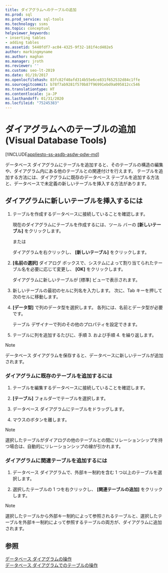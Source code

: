 ```yaml
---
title: ダイアグラムへのテーブルの追加
ms.prod: sql
ms.prod_service: sql-tools
ms.technology: ssms
ms.topic: conceptual
helpviewer_keywords:
- inserting tables
- adding tables
ms.assetid: 5440fdf7-ac04-4325-9f32-181f4cd402e5
author: markingmyname
ms.author: maghan
ms.manager: jroth
ms.reviewer: ''
ms.custom: seo-lt-2019
ms.date: 01/19/2017
ms.openlocfilehash: 83fc82f40afd314b55e6ce831f652532d84c1ffe
ms.sourcegitcommit: b78f7ab9281f570b87f96991ebd9a095812cc546
ms.translationtype: HT
ms.contentlocale: ja-JP
ms.lasthandoff: 01/31/2020
ms.locfileid: "75245383"
---
```

# <a name="add-tables-to-diagrams-visual-database-tools"></a>ダイアグラムへのテーブルの追加 (Visual Database Tools)

[!INCLUDE[appliesto-ss-asdb-asdw-pdw-md](../../includes/appliesto-ss-asdb-asdw-pdw-md.md)]

データベース ダイアグラムにテーブルを追加すると、そのテーブルの構造の編集や、ダイアグラム内にある他のテーブルとの関連付けを行えます。 テーブルを追加する方法には、ダイアグラムに既存のデータベース テーブルを追加する方法と、データベースで未定義の新しいテーブルを挿入する方法があります。
  
## <a name="to-insert-a-new-table-into-a-diagram"></a>ダイアグラムに新しいテーブルを挿入するには

1. テーブルを作成するデータベースに接続していることを確認します。

   現在のダイアグラムにテーブルを作成するには、ツール バーの **[新しいテーブル]** をクリックします。

   または  

   ダイアグラムを右クリックし、 **[新しいテーブル]** をクリックします。

2. **[名前の選択]** ダイアログ ボックスで、システムによって割り当てられたテーブル名を必要に応じて変更し、 **[OK]** をクリックします。

   ダイアグラムに新しいテーブルが [標準] ビューで表示されます。

3. 新しいテーブルの最初のセルに列名を入力します。 次に、Tab キーを押して次のセルに移動します。

4. **[データ型]** で列のデータ型を選択します。 各列には、名前とデータ型が必要です。

   テーブル デザイナーで列のその他のプロパティを設定できます。

5. テーブルに列を追加するたびに、手順 3. および手順 4. を繰り返します。

> [!NOTE]
> データベース ダイアグラムを保存すると、データベースに新しいテーブルが追加されます。

### <a name="to-add-an-existing-table-to-a-diagram"></a>ダイアグラムに既存のテーブルを追加するには

1. テーブルを編集するデータベースに接続していることを確認します。

2. **[テーブル]** フォルダーでテーブルを選択します。

3. データベース ダイアグラムにテーブルをドラッグします。

4. マウスのボタンを離します。

> [!NOTE]
> 選択したテーブルがダイアログの他のテーブルとの間にリレーションシップを持つ場合は、自動的にリレーションシップの線が引かれます。

### <a name="to-add-related-tables-to-a-diagram"></a>ダイアグラムに関連テーブルを追加するには  

1. データベース ダイアグラムで、外部キー制約を含む 1 つ以上のテーブルを選択します。  

2. 選択したテーブルの 1 つを右クリックし、 **[関連テーブルの追加]** をクリックします。  

> [!NOTE]
> 選択したテーブルから外部キー制約によって参照されるテーブルと、選択したテーブルを外部キー制約によって参照するテーブルの両方が、ダイアグラムに追加されます。  

## <a name="see-also"></a>参照

[データベース ダイアグラムの操作](../../ssms/visual-db-tools/work-with-database-diagrams-visual-database-tools.md)  
[データベース ダイアグラムでのテーブルの操作](../../ssms/visual-db-tools/work-with-tables-in-database-diagram-visual-database-tools.md)